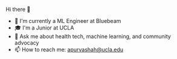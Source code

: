 Hi there 👋

- 🔭 I'm currently a ML Engineer at Bluebeam
- 🎓 I'm a Junior at UCLA
- 🌱 Ask me about health tech, machine learning, and community advocacy
- 📫 How to reach me: apurvashah@ucla.edu
